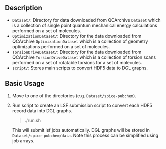 ## Description

- `Dataset/`: Directory for data downloaded from QCArchive `Dataset` which is a collection of single point quantum mechanical energy calculations performed on a set of molecules.
- `OptimizationDataset/`: Directory for the data downloaded from QCArchive `OptimizationDataset` which is a collection of geometry optimizations performed on a set of molecules.
- `TorsionDriveDataset/`: Directory for the data downloaded from QCArchive `TorsionDriveDataset` which is a collection of torsion scans performed on a set of rotatable torsions for a set of molecules.
- `script/`: Stores main scripts to convert HDF5 data to DGL graphs.


## Basic Usage
1. Move to one of the directories (e.g. `Dataset/spice-pubchem`).
2. Run script to create an LSF submission script to convert each HDF5 record data into DGL graphs.
    >./run.sh  

    This will submit lsf jobs automatically. DGL graphs will be stored in `Dataset/spice-pubchem/data`. Note this process can be simplified using job arrays.
